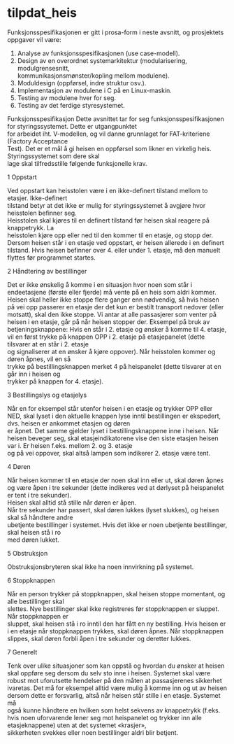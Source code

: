 # tilpdat_heis

Funksjonsspesifikasjonen er	gitt	i	prosa-form	i	neste	avsnitt,	og	prosjektets	
oppgaver	vil være:
1. Analyse av	funksjonsspesifikasjonen	(use	case-modell).
2. Design	av	en	overordnet	systemarkitektur (modularisering,	modulgrensesnitt,	
kommunikasjonsmønster/kopling	mellom	modulene).
3. Moduldesign (oppførsel,	indre	struktur	osv.).
4. Implementasjon av	modulene	i	C	på	en	Linux-maskin.
5. Testing	av	modulene hver	for	seg.
6. Testing	av	det	ferdige	styresystemet.

Funksjonsspesifikasjon
Dette	avsnittet	tar	for	seg	funksjonsspesifikasjonen	for	styringssystemet.	Dette	er utgangpunktet	
for	arbeidet	iht.	V-modellen,	og	vil	danne	grunnlaget	for	FAT-kriteriene (Factory	Acceptance	
Test).
Det	er	et	mål	å	gi	heisen	en	oppførsel	som	likner	en	virkelig	heis.	Styringssystemet som	dere	skal	
lage	skal	tilfredsstille	følgende	funksjonelle	krav.

1 Oppstart

Ved	oppstart	kan	heisstolen være	i	en	ikke-definert	tilstand	mellom	to etasjer.	Ikke-definert	
tilstand	betyr	at	det	ikke	er	mulig	for	styringssystemet å	avgjøre	hvor	heisstolen befinner	seg.	
Heisstolen skal	kjøres	til	en	definert	tilstand før	heisen	skal	reagere	på	knappetrykk.	La	
heisstolen kjøre	opp	eller	ned til	den	kommer	til	en	etasje,	og	stopp	der.	
Dersom	heisen	står	i	en	etasje ved	oppstart, er heisen	allerede	i	en	definert	tilstand.
Hvis	heisen	befinner	over	4.	eller	under	1.	etasje, må	den	manuelt	flyttes	før	programmet	startes.

2 Håndtering	av	bestillinger

Det	er	ikke	ønskelig	å	komme	i	en	situasjon	hvor noen	som	står	i	endeetasjene	(første	eller
fjerde)	må	vente	på	en	heis	som aldri	kommer.	Heisen	skal	heller	ikke	stoppe flere	ganger	enn	
nødvendig,	så	hvis	heisen	på	vei	opp	passerer	en	etasje	der	det	kun	er	bestilt	transport	nedover	
(eller	motsatt),	skal	den	ikke	stoppe.	Vi	antar	at	alle	passasjerer	som	venter	på	heisen	i	en	etasje,
går	på	når	heisen	stopper	der.
Eksempel	på	bruk	av	betjeningsknappene:	Hvis	en står	i	2.	etasje	og	ønsker	å	komme	til	4.	etasje,	
vil	en først	trykke	på knappen	OPP i	2.	etasje	på	etasjepanelet	(dette	tilsvarer	at	en	står	i	2.	etasje	
og	signaliserer	at	en	ønsker	å	kjøre oppover).	Når	heisstolen kommer	og	døren	åpnes,	vil	en så	
trykke	på	bestillingsknappen merket	4 på	heispanelet	(dette	tilsvarer	at	en	går	inn	i	heisen	og	
trykker	på	knappen	for	4.	etasje).

3 Bestillingslys	og	etasjelys	

Når	en	for	eksempel	står	utenfor	heisen	i	en etasje	og trykker	OPP eller	NED,	skal	lyset	i	den	
aktuelle	knappen	lyse	inntil	bestillingen er	ekspedert,	dvs.	heisen	er	ankommet	etasjen	og	døren	
er	åpnet.	Det	samme	gjelder	lyset	i	bestillingsknappene	inne	i	heisen.	Når	heisen beveger	seg,
skal	etasjeindikatorene vise	den	siste	etasjen	heisen	var	i.	Er	heisen	f.eks.	mellom	2.	og 3.	etasje	
og	på	vei	oppover,	skal	altså	lampen	som	indikerer	2.	etasje	være tent.

4 Døren

Når	heisen	kommer	til	en	etasje	der	noen	skal	inn	eller	ut, skal	døren	åpnes og	være	åpen	i	tre
sekunder	(dette	indikeres	ved	at	dørlyset	på	heispanelet	er	tent	i	tre	sekunder).	
Heisen	skal	alltid	stå	stille når	døren	er	åpen.	
Når	tre	sekunder har	passert,	skal døren	lukkes	(lyset	slukkes),	og	heisen	skal	så	håndtere	andre	
ubetjente	bestillinger	i	systemet.	Hvis	det	ikke	er noen	ubetjente	bestillinger,	skal	heisen	stå	i	ro	
med	døren	lukket.

5 Obstruksjon

Obstruksjonsbryteren	skal	ikke	ha	noen	innvirkning	på	systemet.

6 Stoppknappen

Når	en	person	trykker	på	stoppknappen, skal	heisen	stoppe	momentant,	og	alle	bestillinger	skal	
slettes. Nye	bestillinger	skal	ikke	registreres	før	stoppknappen	er	sluppet. Når	stoppknappen	er	
sluppet,	skal	heisen	stå	i	ro	inntil	den	har	fått	en	ny	bestilling.
Hvis	heisen	er	i	en	etasje	når	stoppknappen	trykkes,	skal	døren	åpnes. Når	stoppknappen	
slippes,	skal	døren	forbli	åpen	i	tre	sekunder	og	deretter	lukkes.

7 Generelt

Tenk	over	ulike	situasjoner	som	kan	oppstå	og	hvordan	du	ønsker	at heisen	skal	oppføre	seg	
dersom	du	selv	sto	inne	i	heisen.	Systemet	skal være	robust	mot	uforutsette	hendelser	på	den
måten	at	passasjerenes	sikkerhet	ivaretas.	Det	må	for	eksempel	alltid	være mulig	å	komme	inn	
og	ut	av	heisen	dersom	dette	er	forsvarlig,	altså når	heisen	står	stille	i	en	etasje.	Systemet	må	
også	kunne	håndtere	en	hvilken	som	helst	sekvens	av	knappetrykk	(f.eks.	hvis	noen	uforvarende	
lener	seg	mot	heispanelet	og	trykker	inn	alle	etasjeknappene)	uten	at	det	systemet	«krasjer»,	
sikkerheten	svekkes eller	noen	bestillinger	aldri	blir	betjent.	
